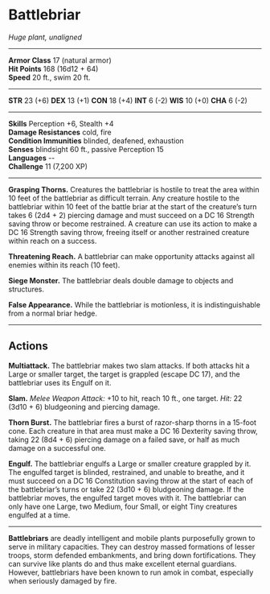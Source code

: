 # Battlebriar

_Huge plant, unaligned_

---

**Armor Class** 17 (natural armor)  
**Hit Points** 168 (16d12 + 64)  
**Speed** 20 ft., swim 20 ft.  

---

**STR** 23 (+6) **DEX** 13 (+1) **CON** 18 (+4) **INT** 6 (-2) **WIS** 10 (+0) **CHA** 6 (-2)

---

**Skills** Perception +6, Stealth +4  
**Damage Resistances** cold, fire  
**Condition Immunities** blinded, deafened, exhaustion  
**Senses** blindsight 60 ft., passive Perception 15  
**Languages** --  
**Challenge** 11 (7,200 XP)  

---

**Grasping Thorns.** Creatures the battlebriar is hostile to treat the area within 10 feet of the battlebriar as difficult terrain. Any creature hostile to the battlebriar within 10 feet of the battle briar at the start of the creature’s turn takes 6 (2d4 + 2) piercing damage and must succeed on a DC 16 Strength saving throw or become restrained. A creature can use its action to make a DC 16 Strength saving throw, freeing itself or another restrained creature within reach on a success.

**Threatening Reach.** A battlebriar can make opportunity attacks against all enemies within its reach (10 feet).

**Siege Monster.** The battlebriar deals double damage to objects and structures.

**False Appearance.** While the battlebriar is motionless, it is indistinguishable from a normal briar hedge.

---

## Actions

**Multiattack.** The battlebriar makes two slam attacks. If both attacks hit a Large or smaller target, the target is grappled (escape DC 17), and the battlebriar uses its Engulf on it.

**Slam.** _Melee Weapon Attack:_ +10 to hit, reach 10 ft., one target. _Hit:_ 22 (3d10 + 6) bludgeoning and piercing damage.

**Thorn Burst.** The battlebriar fires a burst of razor-sharp thorns in a 15-foot cone. Each creature in that area must make a DC 16 Dexterity saving throw, taking 22 (8d4 + 6) piercing damage on a failed save, or half as much damage on a successful one.

**Engulf.** The battlebriar engulfs a Large or smaller creature grappled by it. The engulfed target is blinded, restrained, and unable to breathe, and it must succeed on a DC 16 Constitution saving throw at the start of each of the battlebriar’s turns or take 22 (3d10 + 6) bludgeoning damage. If the battlebriar moves, the engulfed target moves with it. The battlebriar can only have one Large, two Medium, four Small, or eight Tiny creatures engulfed at a time.

---

**Battlebriars** are deadly intelligent and mobile plants purposefully grown to serve in military capacities. They can destroy massed formations of lesser troops, storm defended embankments, and bring down fortifications. They can survive like plants do and thus make excellent eternal guardians. However, battlebriars have been known to run amok in combat, especially when seriously damaged by fire.